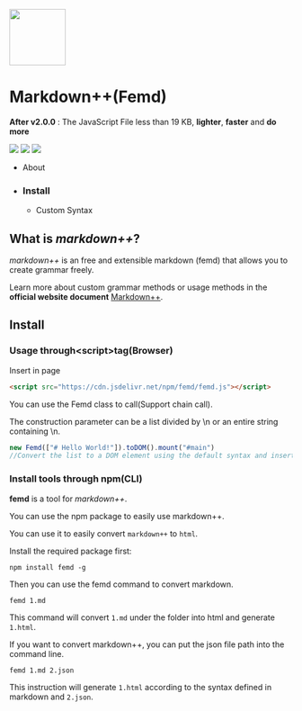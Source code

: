 <img src="https://femarkdown.github.io/ass/femd.png" style="width:100px;"></img>
# Markdown++(**Femd**)
**After v2.0.0** : The JavaScript File less than 19 KB, **lighter**, **faster** and **do more**

![](https://badgen.net/npm/v/femd)
![](https://badgen.net/npm/license/femd)
![](https://badgen.net/npm/node/next)

+ About
+ ### **Install**
    + Custom Syntax
## **What is *markdown++***?

*markdown++* is an free and extensible markdown (femd) that allows you to create grammar freely.

Learn more about custom grammar methods or usage methods in the **official website document** [Markdown++](https://femarkdown.github.io/).

## **Install**
### **Usage through\<script\>tag(Browser)**
Insert in page
```html
<script src="https://cdn.jsdelivr.net/npm/femd/femd.js"></script>
```

You can use the Femd class to call(Support chain call).

The construction parameter can be a list divided by  \n or an entire string containing \n.
```javascript
new Femd(["# Hello World!"]).toDOM().mount("#main")
//Convert the list to a DOM element using the default syntax and insert it into #main.
```

### **Install tools through npm(CLI)**

**femd** is a tool for *markdown++*.

You can use the npm package to easily use markdown++.

You can use it to easily convert `markdown++` to `html`.

Install the required package first:
```
npm install femd -g
```
Then you can use the femd command to convert markdown.
```
femd 1.md
```
This command will convert `1.md` under the folder into html and generate `1.html`.

If you want to convert markdown++, you can put the json file path into the command line.
```
femd 1.md 2.json
```
This instruction will generate `1.html` according to the syntax defined in markdown and `2.json`.
